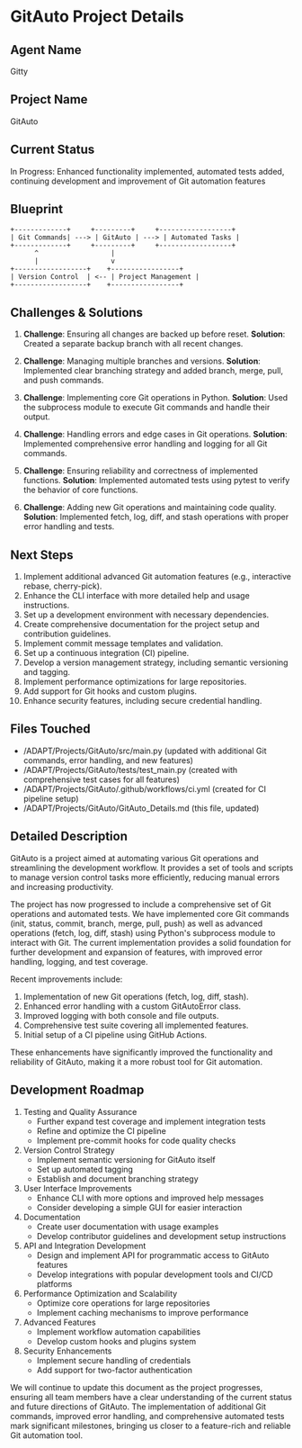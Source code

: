 # GitAuto Project Details

## Agent Name
Gitty

## Project Name
GitAuto

## Current Status
In Progress: Enhanced functionality implemented, automated tests added, continuing development and improvement of Git automation features

## Blueprint
```
+-------------+     +---------+     +------------------+
| Git Commands| ---> | GitAuto | ---> | Automated Tasks |
+-------------+     +---------+     +------------------+
      ^                  |
      |                  v
+------------------+    +-----------------+
| Version Control  | <-- | Project Management |
+------------------+    +-----------------+
```

## Challenges & Solutions
1. **Challenge**: Ensuring all changes are backed up before reset.
   **Solution**: Created a separate backup branch with all recent changes.

2. **Challenge**: Managing multiple branches and versions.
   **Solution**: Implemented clear branching strategy and added branch, merge, pull, and push commands.

3. **Challenge**: Implementing core Git operations in Python.
   **Solution**: Used the subprocess module to execute Git commands and handle their output.

4. **Challenge**: Handling errors and edge cases in Git operations.
   **Solution**: Implemented comprehensive error handling and logging for all Git commands.

5. **Challenge**: Ensuring reliability and correctness of implemented functions.
   **Solution**: Implemented automated tests using pytest to verify the behavior of core functions.

6. **Challenge**: Adding new Git operations and maintaining code quality.
   **Solution**: Implemented fetch, log, diff, and stash operations with proper error handling and tests.

## Next Steps
1. Implement additional advanced Git automation features (e.g., interactive rebase, cherry-pick).
2. Enhance the CLI interface with more detailed help and usage instructions.
3. Set up a development environment with necessary dependencies.
4. Create comprehensive documentation for the project setup and contribution guidelines.
5. Implement commit message templates and validation.
6. Set up a continuous integration (CI) pipeline.
7. Develop a version management strategy, including semantic versioning and tagging.
8. Implement performance optimizations for large repositories.
9. Add support for Git hooks and custom plugins.
10. Enhance security features, including secure credential handling.

## Files Touched
- /ADAPT/Projects/GitAuto/src/main.py (updated with additional Git commands, error handling, and new features)
- /ADAPT/Projects/GitAuto/tests/test_main.py (created with comprehensive test cases for all features)
- /ADAPT/Projects/GitAuto/.github/workflows/ci.yml (created for CI pipeline setup)
- /ADAPT/Projects/GitAuto/GitAuto_Details.md (this file, updated)

## Detailed Description
GitAuto is a project aimed at automating various Git operations and streamlining the development workflow. It provides a set of tools and scripts to manage version control tasks more efficiently, reducing manual errors and increasing productivity.

The project has now progressed to include a comprehensive set of Git operations and automated tests. We have implemented core Git commands (init, status, commit, branch, merge, pull, push) as well as advanced operations (fetch, log, diff, stash) using Python's subprocess module to interact with Git. The current implementation provides a solid foundation for further development and expansion of features, with improved error handling, logging, and test coverage.

Recent improvements include:
1. Implementation of new Git operations (fetch, log, diff, stash).
2. Enhanced error handling with a custom GitAutoError class.
3. Improved logging with both console and file outputs.
4. Comprehensive test suite covering all implemented features.
5. Initial setup of a CI pipeline using GitHub Actions.

These enhancements have significantly improved the functionality and reliability of GitAuto, making it a more robust tool for Git automation.

## Development Roadmap
1. Testing and Quality Assurance
   - Further expand test coverage and implement integration tests
   - Refine and optimize the CI pipeline
   - Implement pre-commit hooks for code quality checks
2. Version Control Strategy
   - Implement semantic versioning for GitAuto itself
   - Set up automated tagging
   - Establish and document branching strategy
3. User Interface Improvements
   - Enhance CLI with more options and improved help messages
   - Consider developing a simple GUI for easier interaction
4. Documentation
   - Create user documentation with usage examples
   - Develop contributor guidelines and development setup instructions
5. API and Integration Development
   - Design and implement API for programmatic access to GitAuto features
   - Develop integrations with popular development tools and CI/CD platforms
6. Performance Optimization and Scalability
   - Optimize core operations for large repositories
   - Implement caching mechanisms to improve performance
7. Advanced Features
   - Implement workflow automation capabilities
   - Develop custom hooks and plugins system
8. Security Enhancements
   - Implement secure handling of credentials
   - Add support for two-factor authentication

We will continue to update this document as the project progresses, ensuring all team members have a clear understanding of the current status and future directions of GitAuto. The implementation of additional Git commands, improved error handling, and comprehensive automated tests mark significant milestones, bringing us closer to a feature-rich and reliable Git automation tool.